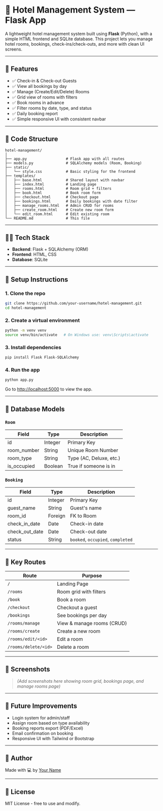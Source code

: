 # 🏨 Hotel Management System — Flask App

A lightweight hotel management system built using **Flask** (Python), with a simple HTML frontend and SQLite database. This project lets you manage hotel rooms, bookings, check-ins/check-outs, and more with clean UI screens.

---

## 🚀 Features

- ✅ Check-in & Check-out Guests
- ✅ View all bookings by day
- ✅ Manage (Create/Edit/Delete) Rooms
- ✅ Grid view of rooms with filters
- ✅ Book rooms in advance
- ✅ Filter rooms by date, type, and status
- ✅ Daily booking report
- ✅ Simple responsive UI with consistent navbar

---

## 🧠 Code Structure

```
hotel-management/
│
├── app.py                  # Flask app with all routes
├── models.py               # SQLAlchemy models (Room, Booking)
├── static/
│   └── style.css           # Basic styling for the frontend
├── templates/
│   ├── base.html           # Shared layout with navbar
│   ├── index.html          # Landing page
│   ├── rooms.html          # Room grid + filters
│   ├── book.html           # Book room form
│   ├── checkout.html       # Checkout page
│   ├── bookings.html       # Daily bookings with date filter
│   ├── manage_rooms.html   # Admin CRUD for rooms
│   ├── create_room.html    # Create new room form
│   └── edit_room.html      # Edit existing room
└── README.md               # This file
```

---

## 🧑‍💻 Tech Stack

- **Backend**: Flask + SQLAlchemy (ORM)
- **Frontend**: HTML, CSS
- **Database**: SQLite

---

## 💪 Setup Instructions

### 1. Clone the repo
```bash
git clone https://github.com/your-username/hotel-management.git
cd hotel-management
```

### 2. Create a virtual environment
```bash
python -m venv venv
source venv/bin/activate   # On Windows use: venv\Scripts\activate
```

### 3. Install dependencies
```bash
pip install Flask Flask-SQLAlchemy
```

### 4. Run the app
```bash
python app.py
```

Go to [http://localhost:5000](http://localhost:5000) to view the app.

---

## 💾 Database Models

### `Room`
| Field         | Type     | Description              |
|---------------|----------|--------------------------|
| id            | Integer  | Primary Key              |
| room_number   | String   | Unique Room Number       |
| room_type     | String   | Type (AC, Deluxe, etc.)  |
| is_occupied   | Boolean  | True if someone is in    |

### `Booking`
| Field          | Type     | Description              |
|----------------|----------|--------------------------|
| id             | Integer  | Primary Key              |
| guest_name     | String   | Guest's name             |
| room_id        | Foreign  | FK to Room               |
| check_in_date  | Date     | Check-in date            |
| check_out_date | Date     | Check-out date           |
| status         | String   | `booked`, `occupied`, `completed` |

---

## 🔁 Key Routes

| Route               | Purpose                            |
|---------------------|-------------------------------------|
| `/`                 | Landing Page                        |
| `/rooms`            | Room grid with filters              |
| `/book`             | Book a room                         |
| `/checkout`         | Checkout a guest                    |
| `/bookings`         | See bookings per day                |
| `/rooms/manage`     | View & manage rooms (CRUD)          |
| `/rooms/create`     | Create a new room                   |
| `/rooms/edit/<id>`  | Edit a room                         |
| `/rooms/delete/<id>`| Delete a room                       |

---

## 📸 Screenshots

> _(Add screenshots here showing room grid, bookings page, and manage rooms page)_

---

## 📌 Future Improvements

- Login system for admin/staff
- Assign room based on type availability
- Booking reports export (PDF/Excel)
- Email confirmation on booking
- Responsive UI with Tailwind or Bootstrap

---

## 🧑 Author

Made with 💻 by [Your Name](https://github.com/your-username)

---

## 📜 License

MIT License - free to use and modify.

